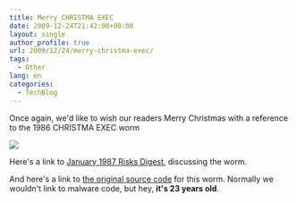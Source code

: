 ```yaml
---
title: Merry CHRISTMA EXEC
date: 2009-12-24T21:42:00+00:00
layout: single
author_profile: true
url: 2009/12/24/merry-christma-exec/
tags:
  - Other
lang: en
categories: 
  - TechBlog
---
```

Once again, we'd like to wish our readers Merry Christmas with a reference to the 1986 CHRISTMA EXEC worm

[![](http://1.bp.blogspot.com/_vaUVXcmC3OI/SzPYmT4CftI/AAAAAAAAAgA/Ds2ClemcCfY/s640/CHRISTMA+EXEC.gif)](http://1.bp.blogspot.com/_vaUVXcmC3OI/SzPYmT4CftI/AAAAAAAAAgA/Ds2ClemcCfY/s1600-h/CHRISTMA+EXEC.gif)

Here's a link to [January 1987 Risks Digest](http://catless.ncl.ac.uk/Risks/6.01.html), discussing the worm.

And here's a link to [the original source code](http://pastebin.com/m289959a6) for this worm. Normally we wouldn't link to malware code, but hey, **it's 23 years old**.